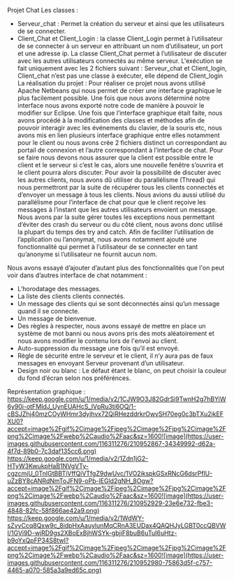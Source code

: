  Projet Chat
 Les classes :
 - Serveur_chat : Permet la création du serveur et ainsi que les utilisateurs de se connecter.
- Client_Chat et Client_Login : la classe Client_Login permet à l’utilisateur de se connecter à un serveur en attribuant un nom d’utilisateur, un port et une adresse ip. La classe Client_Chat permet à l’utilisateur de discuter avec les autres utilisateurs
connectés au même serveur.
L'exécution se fait uniquement avec les 2 fichiers suivant : Serveur_chat et Client_login, Client_chat n’est pas une classe à exécuter, elle dépend de Client_login
La réalisation du projet :
Pour réaliser ce projet nous avons utilisé Apache Netbeans qui nous permet de créer une interface graphique le plus facilement possible. Une fois que nous avons déterminé notre interface nous avons exporté notre code de manière à pouvoir le modifier sur Eclipse.
Une fois que l’interface graphique était faite, nous avons procédé à la modification des classes et méthodes afin de pouvoir interagir avec les événements du clavier, de la souris etc, nous avons mis en lien plusieurs interface graphique entre elles notamment pour le client ou nous avons crée 2 fichiers distinct un correspondant au portail de connexion et l’autre correspondant à l’interface de chat. Pour se faire nous devons nous assurer que la client est possible entre le client et le serveur si c’est le cas, alors une nouvelle fenêtre s’ouvrira et le client pourra alors discuter.
Pour avoir la possibilité de discuter avec les autres clients, nous avons dû utiliser du parallélisme (Thread) qui nous permettront par la suite de récupérer tous les clients connectés et d’envoyer un message à tous les clients. Nous avions du aussi utilisé du parallélisme pour l’interface de chat pour que le client reçoive les messages à l’instant que les autres utilisateurs envoient un message.
Nous avons par la suite gérer toutes les exceptions nous permettant d’éviter des crash du serveur ou du côté client, nous avons donc utilisé la plupart du temps des try and catch.
Afin de faciliter l’utilisation de l’application ou l’anonymat, nous avons notamment ajouté une fonctionnalité qui permet à l’utilisateur de se connecter en tant qu’anonyme si l’utilisateur ne fournit aucun nom.
   
 Nous avons essayé d’ajouter d’autant plus des fonctionnalités que l'on peut voir dans d’autres interface de chat notamment :
- L’horodatage des messages.
- La liste des clients clients connectés.
- Un message des clients qui se sont déconnectés ainsi qu’un message quand il se
connecte.
- Un message de bienvenue.
- Des règles à respecter, nous avons essayé de mettre en place un système de mot
banni ou nous avons pris des mots aléatoirement et nous avons modifier le contenu
lors de l'envoi au client.
- Auto-suppression du message une fois qu’il est envoyé.
- Règle de sécurité entre le serveur et le client, il n’y aura pas de faux messages en
envoyant Serveur provenant d’un utilisateur.
- Design noir ou blanc : Le défaut étant le blanc, on peut choisir la couleur du fond
d’écran selon nos préférénces.


  
 Représentation graphique :
    https://keep.google.com/u/1/media/v2/1CJW9O3J82GdrSi9TwnH2g7hBYiW6y90i-otFMIdJ_UynEUAHcS_IVpRu3ti6OQ/1-cBSJZhj40mzCOyWHmr3dyjhvx72QiRHezddrkrOwvSH70eg0c3bTXu2jkEFXU0?accept=image%2Fgif%2Cimage%2Fjpeg%2Cimage%2Fjpg%2Cimage%2Fpng%2Cimage%2Fwebp%2Caudio%2Faac&sz=1600![image](https://user-images.githubusercontent.com/116311276/210952867-34349992-d62a-4f7d-89b0-7c3daf135cc6.png)
https://keep.google.com/u/1/media/v2/1Zdn1jG2-HTyW3KwukpHaB1NVgVTy-cgzcmjU_0TnIGtBBTiVffQiVTfgZ9dwUvc/1VO2ikspkGSxRNcG6dsrPflU-uZzBY8cANRdNmToJFN9-oPb-lEGld2gNH_8Ogw?accept=image%2Fgif%2Cimage%2Fjpeg%2Cimage%2Fjpg%2Cimage%2Fpng%2Cimage%2Fwebp%2Caudio%2Faac&sz=1600![image](https://user-images.githubusercontent.com/116311276/210952929-23e6e732-fbe3-4848-82fc-58f866ae42a9.png)
https://keep.google.com/u/1/media/v2/1WdWY-sZvyCcq8Qxw9c_8idpHxAauylunMqCRnA3EUDax4QAQHJyLGBT0ccQBVWI/1GVi9D-wjRD9gs2XBoExBjhWSYk-gbjiF8buB6uTuI6uHtz-b9oYxQpFP34S8twI?accept=image%2Fgif%2Cimage%2Fjpeg%2Cimage%2Fjpg%2Cimage%2Fpng%2Cimage%2Fwebp%2Caudio%2Faac&sz=1600![image](https://user-images.githubusercontent.com/116311276/210952980-75863d5f-c757-4465-a070-585a3a9ed65c.png)

